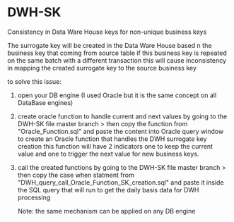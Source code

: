 # DWH-SK
Consistency in Data Ware House keys for non-unique business keys

The surrogate key will be created in the  Data Ware House based n the business key that coming from source table if this business key is repeated on the same batch with a different transaction this will cause inconsistency in mapping the created surrogate key to the source business key 

to solve this issue:

1. open your DB engine (I used Oracle but it is the same concept on all DataBase engines)

2. create oracle function to handle current and next values by going to the DWH-SK file master branch > then copy the function from "Oracle_Function.sql" and paste the content into Oracle query window to create an Oracle function that handles the DWH surrogate key creation this function will have 2 indicators one to keep the current value and one to trigger the next value for new business keys.


3. call the created functions by going to the DWH-SK file master branch > then copy the case when statment from "DWH_query_call_Oracle_Function_SK_creation.sql" and paste it inside the SQL query that will run to get the daily basis data for DWH processing


    Note:
    the same mechanism can be applied on any DB engine 
